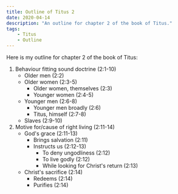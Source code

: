 ```yaml
---
title: Outline of Titus 2
date: 2020-04-14
description: "An outline for chapter 2 of the book of Titus."
tags:
    - Titus
    - Outline
---
```


Here is my outline for chapter 2 of the book of Titus:

1. Behaviour fitting sound doctrine (2:1-10)
    - Older men (2:2)
    - Older women (2:3-5)
        - Older women, themselves (2:3)
        - Younger women (2:4-5)
    - Younger men (2:6-8)
        - Younger men broadly (2:6)
        - Titus, himself (2:7-8)
    - Slaves (2:9-10)
2. Motive for/cause of right living (2:11-14)
    - God's grace (2:11-13)
        - Brings salvation (2:11)
        - Instructs us (2:12-13)
            - To deny ungodliness (2:12)
            - To live godly (2:12)
            - While looking for Christ's return (2:13)
    - Christ's sacrifice (2:14)
        - Redeems (2:14)
        - Purifies (2:14)
